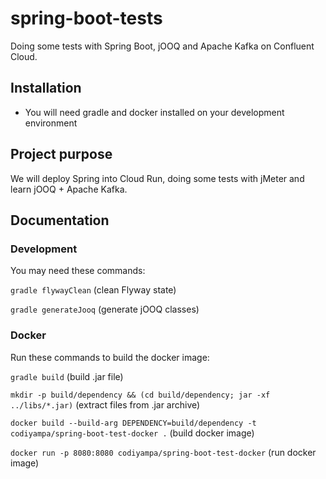 # spring-boot-tests
Doing some tests with Spring Boot, jOOQ and Apache Kafka on Confluent Cloud.

## Installation
* You will need gradle and docker installed on your development environment

## Project purpose
We will deploy Spring into Cloud Run, doing some tests with jMeter and learn jOOQ + Apache Kafka.

## Documentation

### Development

You may need these commands:

`gradle flywayClean` (clean Flyway state)

`gradle generateJooq` (generate jOOQ classes)

### Docker

Run these commands to build the docker image:

`gradle build` (build .jar file)

`mkdir -p build/dependency && (cd build/dependency; jar -xf ../libs/*.jar)` (extract files from .jar archive)

`docker build --build-arg DEPENDENCY=build/dependency -t codiyampa/spring-boot-test-docker .` (build docker image)

`docker run -p 8080:8080 codiyampa/spring-boot-test-docker` (run docker image)